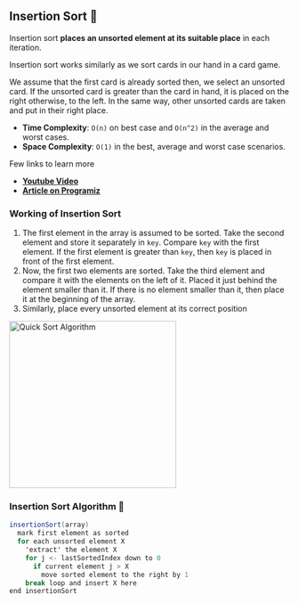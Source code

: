 ## Insertion Sort 🤔
Insertion sort **places an unsorted element at its suitable place** in each iteration.

Insertion sort works similarly as we sort cards in our hand in a card game.

We assume that the first card is already sorted then, we select an unsorted card. If the unsorted card is greater 
than the card in hand, it is placed on the right otherwise, to the left. In the same way, other unsorted cards 
are taken and put in their right place.

* **Time Complexity**: `O(n)` on best case and `O(n^2)` in the average and worst cases.
* **Space Complexity**: `O(1)` in the best, average and worst case scenarios.

Few links to learn more
* [**Youtube Video**](https://www.youtube.com/watch?v=0lOnnd50cGI)
* [**Article on Programiz**](https://www.programiz.com/dsa/insertion-sort)

### Working of Insertion Sort
1. The first element in the array is assumed to be sorted. Take the second element and store it separately in `key`. 
Compare `key` with the first element. If the first element is greater than `key`, then `key` is placed in front of 
the first element.
2. Now, the first two elements are sorted. Take the third element and compare it with the elements on the left of it. 
Placed it just behind the element smaller than it. If there is no element smaller than it, then place it at the 
beginning of the array.
3. Similarly, place every unsorted element at its correct position

<img src="https://upload.wikimedia.org/wikipedia/commons/0/0f/Insertion-sort-example-300px.gif" alt="Quick Sort Algorithm" width="300"/>

### Insertion Sort Algorithm 🙋
```java
insertionSort(array)
  mark first element as sorted
  for each unsorted element X
    'extract' the element X
    for j <- lastSortedIndex down to 0
      if current element j > X
        move sorted element to the right by 1
    break loop and insert X here
end insertionSort
```



[//]: # (adding additional margin from bottom)
<br>
<br>
<br>
<br>

